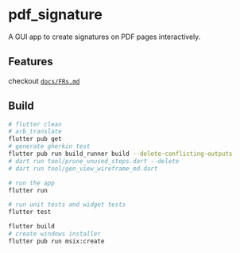 # pdf_signature

A GUI app to create signatures on PDF pages interactively.

## Features

checkout [`docs/FRs.md`](docs/FRs.md)

## Build

```bash
# flutter clean
# arb_translate
flutter pub get
# generate gherkin test
flutter pub run build_runner build --delete-conflicting-outputs
# dart run tool/prune_unused_steps.dart --delete
# dart run tool/gen_view_wireframe_md.dart

# run the app
flutter run

# run unit tests and widget tests
flutter test

flutter build
# create windows installer
flutter pub run msix:create
```
